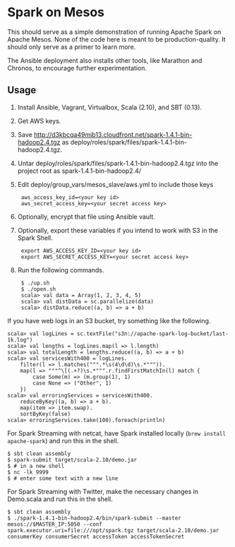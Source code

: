 Spark on Mesos
==============

This should serve as a simple demonstration of running Apache Spark on Apache Mesos.
None of the code here is meant to be production-quality.
It should only serve as a primer to learn more.

The Ansible deployment also installs other tools, like Marathon and Chronos, to encourage further experimentation.

Usage
-----

1. Install Ansible, Vagrant, Virtualbox, Scala (2.10), and SBT (0.13).
1. Get AWS keys.
1. Save http://d3kbcqa49mib13.cloudfront.net/spark-1.4.1-bin-hadoop2.4.tgz as deploy/roles/spark/files/spark-1.4.1-bin-hadoop2.4.tgz.
1. Untar deploy/roles/spark/files/spark-1.4.1-bin-hadoop2.4.tgz into the project root as spark-1.4.1-bin-hadoop2.4/
1. Edit deploy/group\_vars/mesos\_slave/aws.yml to include those keys

        aws_access_key_id=<your key id>
        aws_secret_access_key=<your secret access key>

1. Optionally, encrypt that file using Ansible vault.
1. Optionally, export these variables if you intend to work with S3 in the Spark Shell.

        export AWS_ACCESS_KEY_ID=<your key id>
        export AWS_SECRET_ACCESS_KEY=<your secret access key>

1. Run the following commands.

        $ ./up.sh
        $ ./open.sh
        scala> val data = Array(1, 2, 3, 4, 5)
        scala> val distData = sc.parallelize(data)
        scala> distData.reduce((a, b) => a + b)

If you have web logs in an S3 bucket, try something like the following.

    scala> val logLines = sc.textFile("s3n://apache-spark-log-bucket/last-1k.log")
    scala> val lengths = logLines.map(l => l.length)
    scala> val totalLength = lengths.reduce((a, b) => a + b)
    scala> val servicesWith400 = logLines.
        filter(l => l.matches(""".*\s(4\d\d)\s.*""")).
        map(l => """^\[(.+?)\s.*""".r.findFirstMatchIn(l) match {
            case Some(m) => (m.group(1), 1)
            case None => ("Other", 1)
        })
    scala> val erroringServices = servicesWith400.
        reduceByKey((a, b) => a + b).
        map(item => item.swap).
        sortByKey(false)
    scala> erroringServices.take(100).foreach(println)

For Spark Streaming with netcat, have Spark installed locally (`brew install apache-spark`) and run this in the shell.

    $ sbt clean assembly
    $ spark-submit target/scala-2.10/demo.jar
    $ # in a new shell
    $ nc -lk 9999
    $ # enter some text with a new line

For Spark Streaming with Twitter, make the necessary changes in Demo.scala and run this in the shell.

    $ sbt clean assembly
    $ ./spark-1.4.1-bin-hadoop2.4/bin/spark-submit --master mesos://$MASTER_IP:5050 --conf spark.executor.uri=file:///opt/spark.tgz target/scala-2.10/demo.jar consumerKey consumerSecret accessToken accessTokenSecret
